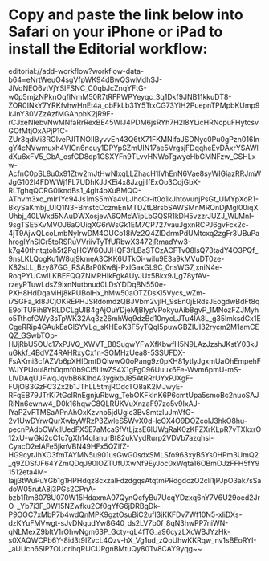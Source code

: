 # Copy and paste the link below into Safari on your iPhone or iPad to install the Editorial workflow:

editorial://add-workflow?workflow-data-b64=eNrtWeuO4sgVfpWK94dBwQSwMdhSJ-JiVqNEO6vtVjYSIFSNC_C0qbJcZnqYFtG-w0p5mjzNPknOqfINmM50R7tRFPWPYeyqc_3q1Dkf9JNB11kkuDT8-ZOR0INkY7YRKfvhwHnEt4a_obFkLb31Y5TtxCG73YlH2PuepnTPMpbKUmp9kJnY30VZzAzfMGAhphK2jR9F-rCJxeNIebvNwMNfaRrRexBE45WlJ4PDM6jsRYh7H2l8YLicHRNcpuFHytcsvGOfMtjOxAPjP1C-ZUr3qdMi3ROIvePJITNOIIByvvEn43Q6tX71FKMNifaJSDNyc0Pu0gPzn016IngY4cNVwmuxh4VICn6ncuy1DPYpSZmUIN17ae5VrgsjFDqqheEvDAxrYSAWldXu6xFV5_GbA_osfGD8dp1GSXYFn9TLvvHNWoTgwyeHbGMNFzw_GSHLxw-AcfnC0pSL8u0x91Ztw2mJtHwNIxqLLZhacH1lVhEnN6Vae8syWIGiazRRJmWJgG102I4FDWWj1FL7UDhKJJKEi4x8JzgjlIfExOo3CdjGbX-RLTghqQCRG0ikndBs1_4gIt4oXuBMQQ-AThvm3xd_mIr1Yc94Js1mS5mYa4vLJhoCr-it0o1kJhtovunjPsGt_UMYpXoR1-BkySaKmbj_UIQ1N3FBmstcCczmEnMTDZtL8rsbSAWSMnMRQnDjMgl00iqXUhbj_40LWxd5NAuDWXosjevA6QMcWipLbGQSR1kDH5vzzrJUZJ_WLMnI-9sgTSE5KvMVOJ6aQUiqXG6rWsGk1EM7CP727vauJgxnRCPJ6gvFcx2c-4jT9AjwQLcoLmbNylrwDM4OUCo18iVz2Q4ZlDdrmPdUMtcxq2zgFr3UBuPahroglYnSlCr5toRSRuVVriivTyTfURbwX3472jRmadYw3-k7g40thntqtoh5t2PqHCW6OJJHQF3fLBaSTCzACFTv08lsQ73tadY4O3PQf_9nsLKLQogKu1W8uj9kmeA3CKK6UTkOi-wilu9E3a9kMVuDT0ze-K82sLL_Bzy87GG_RSABrP0Kw8j-PxlGaxGL9C_0nsWG7_xniN4e-RoqPYUCwlLKBEFQQZNMRHIkFgkAUyJUx5Bkx9J_g78yfAV-rzeyPTuwLdsZ9ixnNutbnud0LDsYDDqBN550e-PXH8HdDqaMHj8kPUBolHx_hMw50aOTZDsKl5Vycs_wZm-i7SGFa_kI8JCjOKREPHJSRdomdzQBJVbm2vjlH_9sEn0jERdsJEogdwBdFt8qE9olTUFih8YRLDCLgUIB4gAjOuYDjeMjBIypVPokyuAib8gvP_1MNozFZJMyho5TthcfGWy3sTpWK32Aq3z26mhWq9dzBd10nycLJTu4IA8L_g35lmksdCx1ECgeRRip4GAukEaGlSYVLg_sKHEoK3F5yTQqI5puwGBZIUI32rycm2M1amCEQZ_GSwbTOp-HJjRbU5OUc17xPJVQ_XWVT_B8SugwYFwXfKbwfH5N9LAzJzshJKstY03kJuGkkf_4BdVZ4RAHRxyCx1n-SOMHzUea8-5SSUFDX-FsAKmi3cfAZVb6pXHlDmtDQlwwQ0oPang9z0pKH81ytlyJgxmUaOhEmpehFWJYPUoul8rh0qmf0b9CI5LIwZS4X1gFg096Uuux6Fe-Wvm6pmU-mS-LlVDAqUJFwqJqvbB6KlhdA3ygixbJ85AtRRrUYxPJXgF-FUjOB3GzFC3Zx2b1JThLL5tmjROdcTQ8aK2MJwyE-RFqEB79JTrKi7tGclRnEgnjuRbwg_TebOKFklnK6P6cmtUpa5smoBc2nuoSAJRiNn6ewnw4_D0k16hqwC8QLRUKVuXnzaF97zo5v9IxAJ-lYaPZvFTMSaAPnAhOxKzvnp5jdUgic3Bv8mtzluJmVfG-2v1UwDYrwQurXwbyWRzP3ZwleS5WvX0d-lcCX4O9DOZcoIJ3hkO8hu-pecnPAdbCWxllUedFX5E7aMcaSfVtLjzsE6lUWgRaK0zKFZXrKLpR7vTXkxrO12xU-wGki2cC1c7gXh14qIanurBt82ukVydRurp2VDVb7azqhsi-CyacD2eIAFe5jknVBN49HFx5QZlfZ-HG9cytJhXO3fmTAYMN5u901usGwG0sdxSMLSfo963xyB5Ys0HPm3UmQ2_q9ZDSfJF64YZmQDqJ90lOZTUfUXwNf9EyJoc0xWqta16OBmOJzFFH5fY91512eta4M-lajj3tWuPuYGb1g1HPHdqz8cxzalFdzdgqsAtqtmPRdgdczO2cli1jPJpO3ak7sSadoW05rutA8j3PGs2CPnA-bzb1Rm8078U070W15HdaxmA07QynQcfyBu7UcqYDzxq6nY7V6U29oed2JrO-_Yb7i3F_0W15NZwfku2Cf0gYfG6jDRBgDk-P9OOC7xMbP7b4wdQnMPK9gztOsuBiC2ufI3jKKFDv7Wf10N5-xliDXs-dzKYuFMVwgt-sJvDNqudYw8G40_ds2LV7b0f_8qN3hwPP7niWN-qNLMexZ9bItV1rOhwNgm63P_Gcty-qL4fTG_a96cyzLXcWBJYzHk-s0XAQWCPb6Y-8id3t9IZvcL4Qzv-hX_Vg1ud_zQoUhwKKRqw_nv1sBEoRYI-_aUUcn6SlP7OUcrlhqRUCUPgnBMtuQy80Tv8CAY9yqg~~
